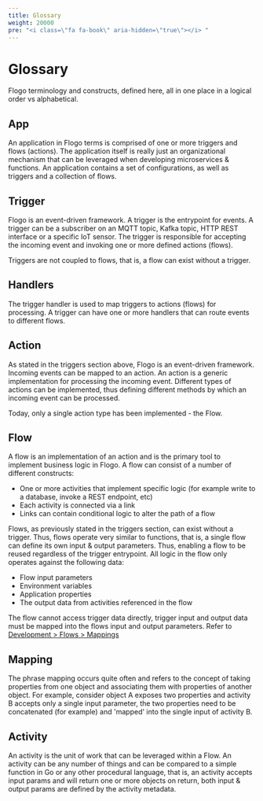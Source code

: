 ```yaml
---
title: Glossary
weight: 20000
pre: "<i class=\"fa fa-book\" aria-hidden=\"true\"></i> "
---
```


# Glossary

Flogo terminology and constructs, defined here, all in one place in a logical order vs alphabetical.

## App

An application in Flogo terms is comprised of one or more triggers and flows (actions). The application itself is really just an organizational mechanism that can be leveraged when developing microservices & functions. An application contains a set of configurations, as well as triggers and a collection of flows.

## Trigger

Flogo is an event-driven framework. A trigger is the entrypoint for events. A trigger can be a subscriber on an MQTT topic, Kafka topic, HTTP REST interface or a specific IoT sensor. The trigger is responsible for accepting the incoming event and invoking one or more defined actions (flows).

Triggers are not coupled to flows, that is, a flow can exist without a trigger.

## Handlers

The trigger handler is used to map triggers to actions (flows) for processing. A trigger can have one or more handlers that can route events to different flows.

## Action

As stated in the triggers section above, Flogo is an event-driven framework. Incoming events can be mapped to an action. An action is a generic implementation for processing the incoming event. Different types of actions can be implemented, thus defining different methods by which an incoming event can be processed.

Today, only a single action type has been implemented - the Flow.

## Flow

A flow is an implementation of an action and is the primary tool to implement business logic in Flogo. A flow can consist of a number of different constructs:

- One or more activities that implement specific logic (for example write to a database, invoke a REST endpoint, etc)
- Each activity is connected via a link
- Links can contain conditional logic to alter the path of a flow

Flows, as previously stated in the triggers section, can exist without a trigger. Thus, flows operate very similar to functions, that is, a single flow can define its own input & output parameters. Thus, enabling a flow to be reused regardless of the trigger entrypoint. All logic in the flow only operates against the following data:

- Flow input parameters
- Environment variables
- Application properties
- The output data from activities referenced in the flow

The flow cannot access trigger data directly, trigger input and output data must be mapped into the flows input and output parameters. Refer to [Development > Flows > Mappings](../development/flows/mapping/)

## Mapping

The phrase mapping occurs quite often and refers to the concept of taking properties from one object and associating them with properties of another object. For example, consider object A exposes two properties and activity B accepts only a single input parameter, the two properties need to be concatenated (for example) and 'mapped' into the single input of activity B.

## Activity

An activity is the unit of work that can be leveraged within a Flow. An activity can be any number of things and can be compared to a simple function in Go or any other procedural language, that is, an activity accepts input params and will return one or more objects on return, both input & output params are defined by the activity metadata.